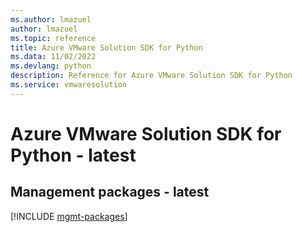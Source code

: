 ```yaml
---
ms.author: lmazuel
author: lmazuel
ms.topic: reference
title: Azure VMware Solution SDK for Python
ms.data: 11/02/2022
ms.devlang: python
description: Reference for Azure VMware Solution SDK for Python
ms.service: vmwaresolution
---
```

# Azure VMware Solution SDK for Python - latest

## Management packages - latest
[!INCLUDE [mgmt-packages](vmware-solution-mgmt-index.md)]